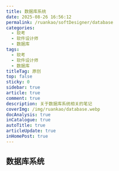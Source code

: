 ```yaml
---
title: 数据库系统
date: 2025-08-26 16:56:12
permalink: /ruankao/softDesigner/database
categories:
  - 软考
  - 软件设计师
  - 数据库
tags:
  - 软考
  - 软件设计师
  - 数据库
titleTag: 原创
top: false
sticky: 0
sidebar: true
article: true
comment: true
description: 关于数据库系统相关的笔记
coverImg: /img/ruankao/database.webp
docAnalysis: true
inCatalogue: true
autoTitle: true
articleUpdate: true
inHomePost: true
---
```


## 数据库系统